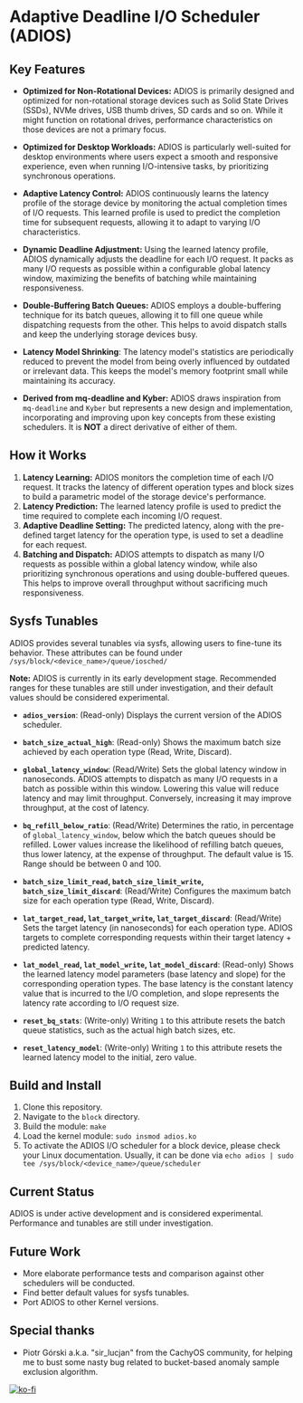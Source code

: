 # Adaptive Deadline I/O Scheduler (ADIOS)

## Key Features

*   **Optimized for Non-Rotational Devices:** ADIOS is primarily designed and optimized for non-rotational storage devices such as Solid State Drives (SSDs), NVMe drives, USB thumb drives, SD cards and so on. While it might function on rotational drives, performance characteristics on those devices are not a primary focus.

*   **Optimized for Desktop Workloads:** ADIOS is particularly well-suited for desktop environments where users expect a smooth and responsive experience, even when running I/O-intensive tasks, by prioritizing synchronous operations.

*   **Adaptive Latency Control:** ADIOS continuously learns the latency profile of the storage device by monitoring the actual completion times of I/O requests. This learned profile is used to predict the completion time for subsequent requests, allowing it to adapt to varying I/O characteristics.

*   **Dynamic Deadline Adjustment:** Using the learned latency profile, ADIOS dynamically adjusts the deadline for each I/O request. It packs as many I/O requests as possible within a configurable global latency window, maximizing the benefits of batching while maintaining responsiveness.

*   **Double-Buffering Batch Queues:** ADIOS employs a double-buffering technique for its batch queues, allowing it to fill one queue while dispatching requests from the other. This helps to avoid dispatch stalls and keep the underlying storage devices busy.
    
*   **Latency Model Shrinking**: The latency model's statistics are periodically reduced to prevent the model from being overly influenced by outdated or irrelevant data. This keeps the model's memory footprint small while maintaining its accuracy.

*   **Derived from mq-deadline and Kyber:** ADIOS draws inspiration from `mq-deadline` and `Kyber` but represents a new design and implementation, incorporating and improving upon key concepts from these existing schedulers. It is **NOT** a direct derivative of either of them.

## How it Works

1.  **Latency Learning:** ADIOS monitors the completion time of each I/O request. It tracks the latency of different operation types and block sizes to build a parametric model of the storage device's performance.
2.  **Latency Prediction:** The learned latency profile is used to predict the time required to complete each incoming I/O request.
3.  **Adaptive Deadline Setting:** The predicted latency, along with the pre-defined target latency for the operation type, is used to set a deadline for each request.
4.  **Batching and Dispatch:** ADIOS attempts to dispatch as many I/O requests as possible within a global latency window, while also prioritizing synchronous operations and using double-buffered queues. This helps to improve overall throughput without sacrificing much responsiveness.

## Sysfs Tunables

ADIOS provides several tunables via sysfs, allowing users to fine-tune its behavior. These attributes can be found under `/sys/block/<device_name>/queue/iosched/`

**Note:** ADIOS is currently in its early development stage. Recommended ranges for these tunables are still under investigation, and their default values should be considered experimental.

*   **`adios_version`**: (Read-only) Displays the current version of the ADIOS scheduler.

*   **`batch_size_actual_high`**: (Read-only) Shows the maximum batch size achieved by each operation type (Read, Write, Discard).

*   **`global_latency_window`**: (Read/Write) Sets the global latency window in nanoseconds. ADIOS attempts to dispatch as many I/O requests in a batch as possible within this window. Lowering this value will reduce latency and may limit throughput. Conversely, increasing it may improve throughput, at the cost of latency.

*   **`bq_refill_below_ratio`**: (Read/Write) Determines the ratio, in percentage of `global_latency_window`, below which the batch queues should be refilled. Lower values increase the likelihood of refilling batch queues, thus lower latency, at the expense of throughput. The default value is 15. Range should be between 0 and 100.
     
*   **`batch_size_limit_read`, `batch_size_limit_write`, `batch_size_limit_discard`**: (Read/Write) Configures the maximum batch size for each operation type (Read, Write, Discard). 

*   **`lat_target_read`, `lat_target_write`, `lat_target_discard`**: (Read/Write)  Sets the target latency (in nanoseconds) for each operation type.  ADIOS targets to complete corresponding requests within their target latency + predicted latency.

*   **`lat_model_read`, `lat_model_write`, `lat_model_discard`**: (Read-only) Shows the learned latency model parameters (base latency and slope) for the corresponding operation types. The base latency is the constant latency value that is incurred to the I/O completion, and slope represents the latency rate according to I/O request size.

*   **`reset_bq_stats`**: (Write-only) Writing `1` to this attribute resets the batch queue statistics, such as the actual high batch sizes, etc.

*   **`reset_latency_model`**: (Write-only) Writing `1` to this attribute resets the learned latency model to the initial, zero value.

## Build and Install

1.  Clone this repository.
2.  Navigate to the `block` directory.
3.  Build the module: `make`
4.  Load the kernel module: `sudo insmod adios.ko`
5.  To activate the ADIOS I/O scheduler for a block device, please check your Linux documentation. Usually, it can be done via `echo adios | sudo tee /sys/block/<device_name>/queue/scheduler`

## Current Status

ADIOS is under active development and is considered experimental. Performance and tunables are still under investigation.

## Future Work
* More elaborate performance tests and comparison against other schedulers will be conducted.
* Find better default values for sysfs tunables.
* Port ADIOS to other Kernel versions.

## Special thanks
* Piotr Górski a.k.a. "sir_lucjan" from the CachyOS community, for helping me to bust some nasty bug related to bucket-based anomaly sample exclusion algorithm.

[![ko-fi](https://ko-fi.com/img/githubbutton_sm.svg)](https://ko-fi.com/Y8Y5NHO2I)

